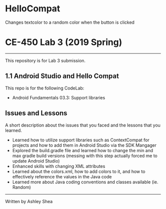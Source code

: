 # HelloCompat
Changes textcolor to a random color when the button is clicked
 # CE-450 Lab 3 (2019 Spring)
---
This repository is for Lab 3 submission.
 
## 1.1 Android Studio and Hello Compat
 
This repo is for the following CodeLab:
- Android Fundamentals 03.3: Support libraries
 
## Issues and Lessons
 
A short description about the issues that you faced and the lessons that you learned.
 
- Learned how to utilize support libraries such as ContextCompat for projects and how to add them in Android Studio via the SDK Mangager
- Explored the build.gradle file and learned how to change the min and max gradle build versions (messing with this step actually forced me to update Android Studio)
- Enhanced skills with changing XML attributes
- Learned about the colors.xml, how to add colors to it, and how to effectively reference the values in the Java code
- Learned more about Java coding conventions and classes available (ie. Random)
---
Written by Ashley Shea
